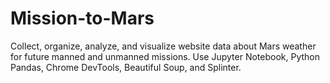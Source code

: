 # Mission-to-Mars
Collect, organize, analyze, and visualize website data about Mars weather for future manned and unmanned missions. Use Jupyter Notebook, Python Pandas, Chrome DevTools, Beautiful Soup, and Splinter.
